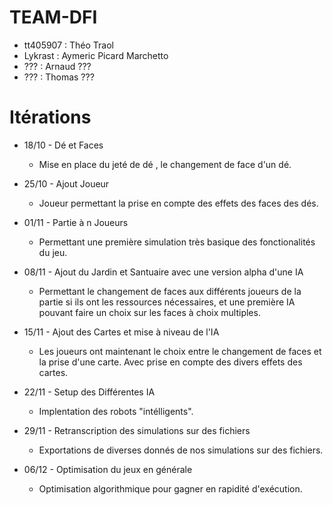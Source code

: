 # TEAM-DFI

* tt405907 : Théo Traol
* Lykrast : Aymeric Picard Marchetto
* ??? : Arnaud ???
* ??? : Thomas ???

# Itérations

* 18/10 - Dé et  Faces 
  * Mise en place du jeté de dé , le changement de face d'un dé.
  
* 25/10 - Ajout Joueur
  * Joueur permettant la prise en compte des effets des faces des dés.
  
* 01/11 - Partie à n Joueurs 
  * Permettant une première simulation très basique des fonctionalités du jeu.
  
* 08/11 - Ajout du Jardin et Santuaire avec une version alpha d'une IA 
  * Permettant le changement de faces aux différents joueurs de la partie si ils ont les ressources nécessaires, et une première IA pouvant faire un choix sur les faces à choix multiples.
  
* 15/11 - Ajout des Cartes et mise à niveau de l'IA
  * Les joueurs ont maintenant le choix entre le changement de faces et la prise d'une carte. Avec prise en compte des divers effets des cartes.
  
* 22/11 - Setup des Différentes IA
  * Implentation des robots "intélligents".
  
* 29/11 - Retranscription des simulations sur des fichiers
  * Exportations de diverses donnés de nos simulations sur des fichiers.
  
* 06/12 - Optimisation du jeux en générale
  * Optimisation algorithmique pour gagner en rapidité d'exécution.
